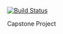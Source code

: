 [![Build Status](https://travis-ci.org/amerriman/guest-speaker-app.svg?branch=master)](https://travis-ci.org/amerriman/guest-speaker-app)

Capstone Project
